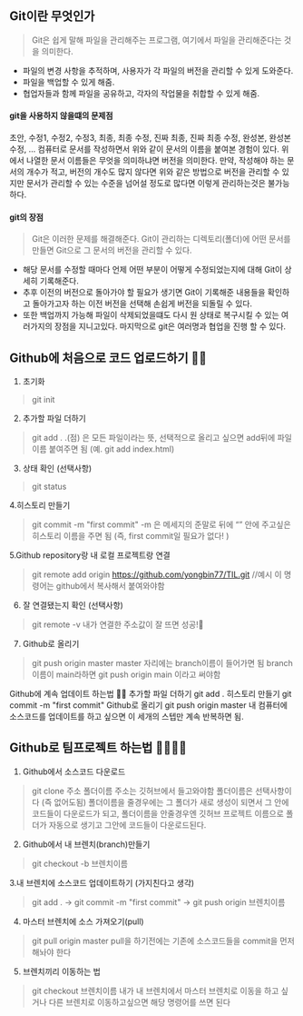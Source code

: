 ## Git이란 무엇인가

> Git은 쉽게 말해 파일을 관리해주는 프로그램, 여기에서 파일을 관리해준다는 것을 의미한다.

- 파일의 변경 사항을 추적하며, 사용자가 각 파일의 버전을 관리할 수 있게 도와준다.
- 파일을 백업할 수 있게 해줌.
- 협업자들과 함께 파일을 공유하고, 각자의 작업물을 취합할 수 있게 해줌.

#### git을 사용하지 않을떄의 문제점 
초안, 수정1, 수정2, 수정3, 최종, 최종 수정, 진짜 최종, 진짜 최종 수정, 완성본, 완성본 수정, …
컴퓨터로 문서를 작성하면서 위와 같이 문서의 이름을 붙여본 경험이 있다. 위에서 나열한 문서 이름들은 무엇을 의미하냐면 버전을 의미한다. 만약, 작성해야 하는 문서의 개수가 적고, 버전의 개수도 많지 않다면 위와 같은 방법으로 버전을 관리할 수 있지만 문서가 관리할 수 있는 수준을 넘어설 정도로 많다면 이렇게 관리하는것은 불가능하다.

#### git의 장점 
> Git은 이러한 문제를 해결해준다. Git이 관리하는 디렉토리(폴더)에 어떤 문서를 만들면 Git으로 그 문서의 버전을 관리할 수 있다. 
 
- 해당 문서를 수정할 때마다 언제 어떤 부분이 어떻게 수정되었는지에 대해 Git이 상세히 기록해준다. 
- 추후 이전의 버전으로 돌아가야 할 필요가 생기면 Git이 기록해준 내용들을 확인하고 돌아가고자 하는 이전 버전을 선택해 손쉽게 버전을 되돌릴 수 있다.
- 또한 백업까지 가능해 파일이 삭제되었을떄도 다시 원 상태로 복구시킬 수 있는 여러가지의 장점을 지니고있다. 마지막으로 git은 여러명과 협업을 진행 할 수 있다. 


## Github에 처음으로 코드 업로드하기 🏋️‍♂️
1. 초기화
> git init

2. 추가할 파일 더하기
> git add .
.(점) 은 모든 파일이라는 뜻, 선택적으로 올리고 싶으면 add뒤에 파일 이름 붙여주면 됨 (예. git add index.html)

3. 상태 확인 (선택사항)
> git status

4.히스토리 만들기
> git commit -m "first commit"
-m 은 메세지의 준말로 뒤에 “” 안에 주고싶은 히스토리 이름을 주면 됨 (즉, first commit일 필요가 없다! )

5.Github repository랑 내 로컬 프로젝트랑 연결

> git remote add origin https://github.com/yongbin77/TIL.git  //예시 
이 명령어는 github에서 복사해서 붙여와야함 

6. 잘 연결됐는지 확인 (선택사항)
> git remote -v
내가 연결한 주소값이 잘 뜨면 성공!🎇

7. Github로 올리기
>git push origin master
master 자리에는 branch이름이 들어가면 됨 branch이름이 main라하면 git push origin main 이라고 써야함

Github에 계속 업데이트 하는법 🤹‍♂️
추가할 파일 더하기
git add .
히스토리 만들기
git commit -m "first commit"
Github로 올리기
git push origin master
내 컴퓨터에 소스코드를 업데이트를 하고 싶으면 이 세개의 스텝만 계속 반복하면 됨.

## Github로 팀프로젝트 하는법 👨‍👩‍👧‍👦
1. Github에서 소스코드 다운로드
> git clone 주소 폴더이름
주소는 깃허브에서 들고와야함
폴더이름은 선택사항이다 (즉 없어도됨) 폴더이름을 줄경우에는 그 폴더가 새로 생성이 되면서 그 안에 코드들이 다운로드가 되고, 
폴더이름을 안줄경우엔 깃허브 프로젝트 이름으로 폴더가 자동으로 생기고 그안에 코드들이 다운로드된다.

2. Github에서 내 브렌치(branch)만들기
>git checkout -b 브렌치이름

3.내 브렌치에 소스코드 업데이트하기 (가지친다고 생각) 

> git add . -> git commit -m "first commit" -> git push origin 브렌치이름

4. 마스터 브렌치에 소스 가져오기(pull)
> git pull origin master
pull을 하기전에는 기존에 소스코드들을 commit을 먼저 해놔야 한다 

5. 브렌치끼리 이동하는 법
> git checkout 브렌치이름
내가 내 브렌치에서 마스터 브렌치로 이동을 하고 싶거나 다른 브렌치로 이동하고싶으면 해당 명령어를 쓰면 된다
